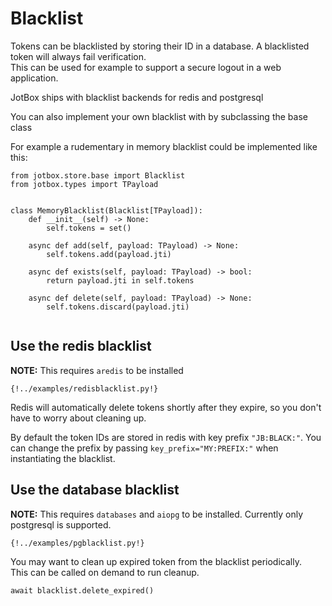 # Blacklist

Tokens can be blacklisted by storing their ID in a database. A blacklisted token
will always fail verification.  
This can be used for example to support a secure logout in a web application.  

JotBox ships with blacklist backends for redis and postgresql

You can also implement your own blacklist with by subclassing the base class

For example a rudementary in memory blacklist could be implemented like this:


```python3
from jotbox.store.base import Blacklist
from jotbox.types import TPayload


class MemoryBlacklist(Blacklist[TPayload]):
    def __init__(self) -> None:
        self.tokens = set()

    async def add(self, payload: TPayload) -> None:
        self.tokens.add(payload.jti)

    async def exists(self, payload: TPayload) -> bool:
        return payload.jti in self.tokens

    async def delete(self, payload: TPayload) -> None:
        self.tokens.discard(payload.jti)
    
```

## Use the redis blacklist

**NOTE:** This requires `aredis` to be installed

```python3
{!../examples/redisblacklist.py!}
```

Redis will automatically delete tokens shortly after they expire, so you don't have to worry about cleaning up.

By default the token IDs are stored in redis with key prefix `"JB:BLACK:"`. You can change the prefix by passing `key_prefix="MY:PREFIX:"` when instantiating the blacklist.


## Use the database blacklist

**NOTE:** This requires `databases` and `aiopg` to be installed. Currently only postgresql is supported.

```python3
{!../examples/pgblacklist.py!}
```
 
You may want to clean up expired token from the blacklist periodically.  
This can be called on demand to run cleanup.

```python3
await blacklist.delete_expired()
```
